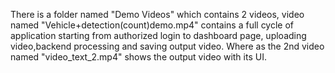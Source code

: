 There is a folder named "Demo Videos" which contains 2 videos, video named "Vehicle+detection(count)demo.mp4" contains a full cycle of application starting from authorized login to dashboard page, uploading video,backend processing and saving output video.
Where as the 2nd video named "video_text_2.mp4" shows the output video with its UI.
